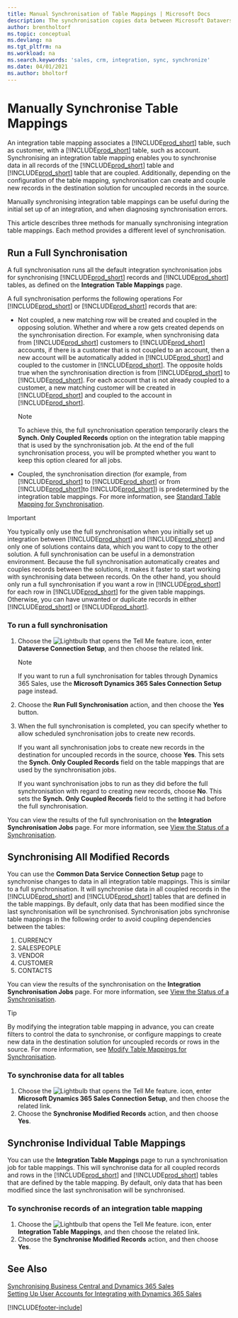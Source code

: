 ```yaml
---
title: Manual Synchronisation of Table Mappings | Microsoft Docs
description: The synchronisation copies data between Microsoft Dataverse tables and Business Central to keep both systems up-to-date.
author: brentholtorf
ms.topic: conceptual
ms.devlang: na
ms.tgt_pltfrm: na
ms.workload: na
ms.search.keywords: 'sales, crm, integration, sync, synchronize'
ms.date: 04/01/2021
ms.author: bholtorf
---
```


# <a name="manually-synchronize-table-mappings"></a><a name="manually-synchronize-table-mappings"></a><a name="manually-synchronize-table-mappings"></a>Manually Synchronise Table Mappings


An integration table mapping associates a [!INCLUDE[prod_short](includes/prod_short.md)] table, such as customer, with a [!INCLUDE[prod_short](includes/cds_long_md.md)] table, such as account. Synchronising an integration table mapping enables you to synchronise data in all records of the [!INCLUDE[prod_short](includes/prod_short.md)] table and [!INCLUDE[prod_short](includes/cds_long_md.md)] table that are coupled. Additionally, depending on the configuration of the table mapping, synchronisation can create and couple new records in the destination solution for uncoupled records in the source.  

Manually synchronising integration table mappings can be useful during the initial set up of an integration, and when diagnosing synchronisation errors.  

This article describes three methods for manually synchronising integration table mappings. Each method provides a different level of synchronisation.

## <a name="run-a-full-synchronization"></a><a name="run-a-full-synchronization"></a><a name="run-a-full-synchronization"></a>Run a Full Synchronisation
A full synchronisation runs all the default integration synchronisation jobs for synchronising [!INCLUDE[prod_short](includes/prod_short.md)] records and [!INCLUDE[prod_short](includes/cds_long_md.md)] tables, as defined on the **Integration Table Mappings** page. 

A full synchronisation performs the following operations For [!INCLUDE[prod_short](includes/prod_short.md)] or [!INCLUDE[prod_short](includes/cds_long_md.md)] records that are:

* Not coupled, a new matching row will be created and coupled in the opposing solution.
Whether and where a row gets created depends on the synchronisation direction. For example, when synchronising data from [!INCLUDE[prod_short](includes/prod_short.md)] customers to [!INCLUDE[prod_short](includes/cds_long_md.md)] accounts, if there is a customer that is not coupled to an account, then a new account will be automatically added in [!INCLUDE[prod_short](includes/cds_long_md.md)] and coupled to the customer in [!INCLUDE[prod_short](includes/prod_short.md)]. The opposite holds true when the synchronisation direction is from [!INCLUDE[prod_short](includes/cds_long_md.md)] to [!INCLUDE[prod_short](includes/prod_short.md)]. For each account that is not already coupled to a customer, a new matching customer will be created in [!INCLUDE[prod_short](includes/prod_short.md)] and coupled to the account in [!INCLUDE[prod_short](includes/cds_long_md.md)].  

     > [!NOTE]  
     >  To achieve this, the full synchronisation operation temporarily clears the **Synch. Only Coupled Records** option on the integration table mapping that is used by the synchronisation job. At the end of the full synchronisation process, you will be prompted whether you want to keep this option cleared for all jobs.  

* Coupled, the synchronisation direction (for example, from [!INCLUDE[prod_short](includes/prod_short.md)] to [!INCLUDE[prod_short](includes/cds_long_md.md)] or from [!INCLUDE[prod_short](includes/cds_long_md.md)]to [!INCLUDE[prod_short](includes/prod_short.md)]) is predetermined by the integration table mappings. For more information, see [Standard Table Mapping for Synchronisation](admin-synchronizing-business-central-and-sales.md#standard-table-mapping-for-synchronization).  

> [!IMPORTANT]  
>  You typically only use the full synchronisation when you initially set up integration between [!INCLUDE[prod_short](includes/prod_short.md)] and [!INCLUDE[prod_short](includes/cds_long_md.md)] and only one of solutions contains data, which you want to copy to the other solution. A full synchronisation can be useful in a demonstration environment. Because the full synchronisation automatically creates and couples records between the solutions, it makes it faster to start working with synchronising data between records. On the other hand, you should only run a full synchronisation if you want a row in [!INCLUDE[prod_short](includes/prod_short.md)] for each row in [!INCLUDE[prod_short](includes/cds_long_md.md)] for the given table mappings. Otherwise, you can have unwanted or duplicate records in either [!INCLUDE[prod_short](includes/prod_short.md)] or [!INCLUDE[prod_short](includes/cds_long_md.md)].  

### <a name="to-run-a-full-synchronization"></a><a name="to-run-a-full-synchronization"></a><a name="to-run-a-full-synchronization"></a>To run a full synchronisation
1.  Choose the ![Lightbulb that opens the Tell Me feature.](media/ui-search/search_small.png "Tell me what you want to do") icon, enter **Dataverse Connection Setup**, and then choose the related link.

    > [!NOTE]
    > If you want to run a full synchronisation for tables through Dynamics 365 Sales, use the **Microsoft Dynamics 365 Sales Connection Setup** page instead.

2.  Choose the **Run Full Synchronisation** action, and then choose the **Yes** button.  
3.  When the full synchronisation is completed, you can specify whether to allow scheduled synchronisation jobs to create new records.  

    If you want all synchronisation jobs to create new records in the destination for uncoupled records in the source, choose **Yes**. This sets the **Synch. Only Coupled Records** field on the table mappings that are used by the synchronisation jobs.  

    If you want synchronisation jobs to run as they did before the full synchronisation with regard to creating new records, choose **No**. This sets the **Synch. Only Coupled Records** field to the setting it had before the full synchronisation.  

You can view the results of the full synchronisation on the **Integration Synchronisation Jobs** page. For more information, see [View the Status of a Synchronisation](admin-how-to-view-synchronization-status.md).  

## <a name="synchronizing-all-modified-records"></a><a name="synchronizing-all-modified-records"></a><a name="synchronizing-all-modified-records"></a>Synchronising All Modified Records
You can use the **Common Data Service Connection Setup** page to synchronise changes to data in all integration table mappings. This is similar to a full synchronisation. It will synchronise data in all coupled records in the [!INCLUDE[prod_short](includes/prod_short.md)] and [!INCLUDE[prod_short](includes/cds_long_md.md)] tables that are defined in the table mappings. By default, only data that has been modified since the last synchronisation will be synchronised. Synchronisation jobs synchronise table mappings in the following order to avoid coupling dependencies between the tables:  

1.  CURRENCY  
2.  SALESPEOPLE  
3.  VENDOR  
4.  CUSTOMER  
5.  CONTACTS  

You can view the results of the synchronisation on the **Integration Synchronisation Jobs** page. For more information, see [View the Status of a Synchronisation](admin-how-to-view-synchronization-status.md).  

> [!TIP]  
>  By modifying the integration table mapping in advance, you can create filters to control the data to synchronise, or configure mappings to create new data in the destination solution for uncoupled records or rows in the source. For more information, see [Modify Table Mappings for Synchronisation](admin-how-to-modify-table-mappings-for-synchronization.md).

### <a name="to-synchronize-data-for-all-tables"></a><a name="to-synchronize-data-for-all-tables"></a><a name="to-synchronize-data-for-all-tables"></a>To synchronise data for all tables
1.  Choose the ![Lightbulb that opens the Tell Me feature.](media/ui-search/search_small.png "Tell me what you want to do") icon, enter **Microsoft Dynamics 365 Sales Connection Setup**, and then choose the related link.
2.  Choose the **Synchronise Modified Records** action, and then choose **Yes**.  

## <a name="synchronize-individual-table-mappings"></a><a name="synchronize-individual-table-mappings"></a><a name="synchronize-individual-table-mappings"></a>Synchronise Individual Table Mappings
You can use the **Integration Table Mappings** page to run a synchronisation job for table mappings. This will synchronise data for all coupled records and rows in the [!INCLUDE[prod_short](includes/prod_short.md)] and [!INCLUDE[prod_short](includes/cds_long_md.md)] tables that are defined by the table mapping. By default, only data that has been modified since the last synchronisation will be synchronised.  

### <a name="to-synchronize-records-of-an-integration-table-mapping"></a><a name="to-synchronize-records-of-an-integration-table-mapping"></a><a name="to-synchronize-records-of-an-integration-table-mapping"></a>To synchronise records of an integration table mapping
1.  Choose the ![Lightbulb that opens the Tell Me feature.](media/ui-search/search_small.png "Tell me what you want to do") icon, enter **Integration Table Mappings**, and then choose the related link.
2.  Choose the **Synchronise Modified Records** action, and then choose **Yes**.  

## <a name="see-also"></a><a name="see-also"></a><a name="see-also"></a>See Also
[Synchronising Business Central and Dynamics 365 Sales](admin-synchronizing-business-central-and-sales.md)   
[Setting Up User Accounts for Integrating with Dynamics 365 Sales](admin-setting-up-integration-with-dynamics-sales.md)   


[!INCLUDE[footer-include](includes/footer-banner.md)]
